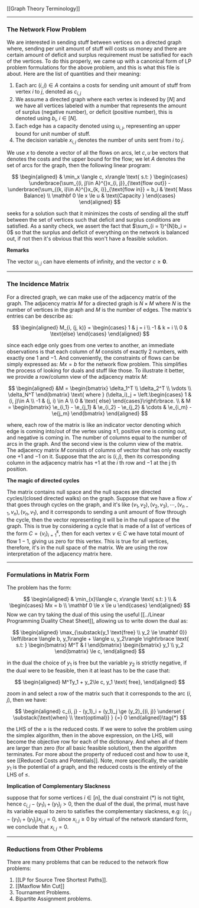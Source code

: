[[Graph Theory Terminology]]

---
### **The Network Flow Problem**

We are interested in sending stuff between vertices on a directed graph where, sending per unit amount of stuff will costs us money and there are certain amount of deficit and surplus requirement must be satisfied for each of the vertices. To do this properly, we came up with a canonical form of LP problem formulations for the above problem, and this is what this file is about. Here are the list of quantities and their meaning: 

1. Each arc $(i, j)\in A$ contains a costs for sending unit amount of stuff from vertex $i$ to $j$, denoted as $c_{i, j}$
2. We assume a directed graph where each vertex is indexed by $[N]$ and we have all vertices labeled with a number that represents the amount of surplus (negative number), or deficit (positive number), this is denoted using $b_i$, $i\in [N]$. 
3. Each edge has a capacity denoted using $u_{i, j}$, representing an upper bound for unit number of stuff. 
4. The decision variable $x_{i, j}$ denotes the number of units sent from $i$ to $j$.  

We use $x$ to denote a vector of all the flows on arcs, let $c, u$ be vectors that denotes the costs and the upper bound for the flow; we let $A$ denotes the set of arcs for the graph, then the following linear program: 

$$
\begin{aligned}
    & \min_x \langle c, x\rangle \text{ s.t: }
    \begin{cases}
        \underbrace{\sum_{(i, j)\in A}^{}x_{i, j}}_{\text{flow out}}
         - 
        \underbrace{\sum_{(k, i)\in A}^{}x_{k, i}}_{\text{flow in}} = b_i
        & \text{ Mass Balance}
        \\
        \mathbf 0 \le x \le u & \text{Capacity }
    \end{cases}
\end{aligned}
$$

seeks for a solution such that it minimizes the costs of sending all the stuff between the set of vertices such that deficit and surplus conditions are satisfied. As a sanity check, we assert the fact that $\sum_{i = 1}^{N}b_i = 0$ so that the surplus and deficit of everything on the network is balanced out, if not then it's obvious that this won't have a feasible solution. 

**Remarks**

The vector $u_{i, j}$ can have elements of infinity, and the vector $c \ge \mathbf 0$. 

---
### **The Incidence Matrix**

For a directed graph, we can make use of the adjacency matrix of the graph. The adjacency matrix $M$ for a directed graph is $N \times M$ where $N$ is the number of vertices in the graph and $M$ is the number of edges. The matrix's entries can be describe as: 

$$
\begin{aligned}
    M_{i, (j, k)} = \begin{cases}
        1 & j = i
        \\
        -1 & k = i
        \\
        0 & \text{else}
    \end{cases}
\end{aligned}
$$

since each edge only goes from one vertex to another, an immediate observations is that each column of $M$ consists of exactly 2 numbers, with exactly one $1$ and $-1$. And conveniently, the constraints of flows can be simply expressed as: $Mx = b$ for the network flow problem. This simplifies the process of looking for duals and stuff like those. To illustrate it better, we provide a row/column view of the adjacency matrix $M$: 

$$
\begin{aligned}
    &M = \begin{bmatrix}
        \delta_1^T 
        \\
        \delta_2^T
        \\
        \vdots
        \\
        \delta_N^T
    \end{bmatrix} \text{ where } 
    (\delta_i)_j = \left.\begin{cases}
        1 & (i, j)\in A
        \\
        -1 & (j, i) \in A
        \\
        0 & \text{ else}
    \end{cases}\right\rbrace.
    \\
    & M = 
    \begin{bmatrix}
        \e_{i_1} - \e_{j_1}
        & 
        \e_{i_2} - \e_{j_2}
        &
        \cdots
        & 
        \e_{i_m} - \e{j_m}
    \end{bmatrix}
\end{aligned}
$$

where, each row of the matrix is like an indicator vector denoting which edge is coming into/out of the vertex using $\pm 1$, positive one is coming out, and negative is coming in. The number of columns equal to the number of arcs in the graph. And the second view is the column view of the matrix. The adjacency matrix $M$ consists of columns of vector that has only exactly one $+1$ and $-1$ on it. Suppose that the arc is $(i, j)$, then its corresponding column in the adjacency matrix has $+1$ at the $i$ th row and $-1$ at the j th position. 


**The magic of directed cycles**

The matrix contains null space and the null spaces are directed cycles/(closed directed walks) on the graph. Suppose that we have a flow  $x'$ that goes through cycles on the graph, and it's like $(v_1, v_2), (v_2, v_3), \cdots, (v_{n - 1}, v_n), (v_n, v_1)$, and it corresponds to sending a unit amount of flow through the cycle, then the vector representing it will be in the null space of the graph. This is true by considering a cycle that is made of a list of vertices of the form $C = \{v_i\}_{i = 1}^k$, then for each vertex $v\in C$ we have total mount of flow $1 - 1$, giving us zero for this vertex. This is true for all vertices, therefore, it's in the null space of the matrix. We are using the row interpretation of the adjacency matrix here. 



---
### **Formulations in Matrix Form**

The problem has the form: 

$$
\begin{aligned}
    & \min_{x}\langle c, x\rangle \text{ s.t: }
    \\
    & 
    \begin{cases}
	    Mx = b
	    \\
		\mathbf 0 \le x \le u
    \end{cases}
\end{aligned}
$$
Now we can try taking the dual of this using the useful [[../Linear Programming Duality Cheat Sheet]], allowing us to write down the dual as: 

$$
\begin{aligned}
    \max_{\substack{y_1 \text{free} \\ y_2 \le \mathbf 0}}
    \left\lbrace
       \langle b, y_1\rangle + \langle u, y_2\rangle
    \right\rbrace
    \text{ s.t: }
    \begin{bmatrix}
        M^T & I
    \end{bmatrix}
    \begin{bmatrix}
        y_1 \\ y_2
    \end{bmatrix} \le
    c, 
\end{aligned}
$$

in the dual the choice of $y_1$ is free but the variable $y_2$ is strictly negative, if the dual were to be feasible, then it at least has to be the case that: 

$$
\begin{aligned}
    M^Ty_1 + y_2\le c, y_1 \text{ free}, 
\end{aligned}
$$

zoom in and select a row of the matrix such that it corresponds to the arc $(i, j)$, then we have: 

$$
\begin{aligned}
	c_{i, j} - (y_1)_i + (y_1)_j \ge (y_2)_{(i, j)}
	\underset
	{
		\substack{\text{when} \\ \text{optimal}}
	}
	{=} 0
\end{aligned}\tag{*}
$$

the LHS of the $\ge$ is the reduced costs. If we were to solve the problem using the simplex algorithm, then in the above expression, on the LHS, will become the objective row for each of the dictionary. And when all of them are larger than zero (for all basic feasible solution), then the algorithm terminates. For more about the property of reduced cost and how to use it, see [[Reduced Costs and Potentials]]. Note, more specifically, the variable $y_1$ is the potential of a graph, and the reduced costs is the entirely of the LHS of $\le$. 

**Implication of Complementary Slackness**

suppose that for some vertices $i\in [n]$, the dual constraint (*) is not tight, hence $c_{i, j} - (y_1)_i + (y_1)_j > 0$, then the dual of the dual, the primal, must have its variable equal to zero to satisfies the complementary slackness, e.g: $(c_{i, j} - (y_1)_i + (y_1)_j)x_{i, j} = 0$, since $x_{i, j}\ge 0$ by virtual of the network standard form, we conclude that $x_{i, j} = 0$. 


---
### **Reductions from Other Problems**

There are many problems that can be reduced to the network flow problems: 
1. [[LP for Source Tree Shortest Paths]]. 
2. [[Maxflow Min Cut]]
3. Tournament Problems. 
4. Bipartite Assignment problems. 

